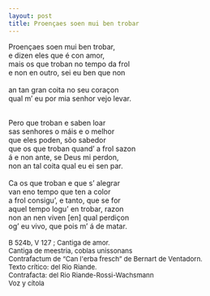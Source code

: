```yaml
---
layout: post
title: Proençaes soen mui ben trobar 
---
```


Proençaes soen mui ben trobar,<br/>
e dizen eles que é con amor,<br/>
mais os que troban no tempo da frol<br/>
e non en outro, sei eu ben que non <br/>		
an tan gran coita no seu coraçon<br/>
qual m’ eu por mia senhor vejo levar.<br/>

<br/>
Pero que troban e saben loar<br/>
sas senhores o máis e o melhor<br/>
que eles poden, sõo sabedor 	<br/>		
que os que troban quand’ a frol sazon<br/>
á e non ante, se Deus mi perdon,<br/>
non an tal coita qual eu ei sen par.<br/>

<br/>
Ca os que troban e que s’ alegrar <br/>
van eno tempo que ten a color 	<br/>		
a frol consigu’, e tanto, que se for<br/>
aquel tempo logu’ en trobar, razon<br/>
non an nen viven [en] qual perdiçon<br/>
og’ eu vivo, que pois m’ á de matar.<br/>



<FONT SIZE=2>
<br/>
B 524b, V 127 ;
Cantiga de amor.<br/>
Cantiga de meestria, coblas unissonans<br/>
Contrafactum de “Can l'erba fresch” de Bernart de Ventadorn.<br/>
Texto crítico: del Rio Riande.<br/>
Contrafacta: del Rio Riande-Rossi-Wachsmann<br/>
Voz y cítola<br/>
</FONT>



